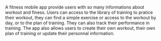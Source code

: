 A fitness mobile app provide users with so many informations about workout and finess. 
Users can access to the library of training to pratice their workout, they can find a simple exercise or access to the workout by day, or to the plan of training. 
They can also track their performance in training.
The app also allows users to create their own workout, their own plan of training or update their personnal information.
